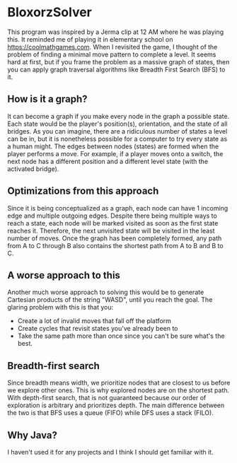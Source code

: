 # BloxorzSolver
This program was inspired by a Jerma clip at 12 AM where he was playing this.
It reminded me of playing it in elementary school on https://coolmathgames.com.
When I revisited the game, I thought of the problem of finding a minimal move pattern to
complete a level. It seems hard at first, but if you frame the problem as a massive graph of states,
then you can apply graph traversal algorithms like Breadth First Search (BFS) to it.

## How is it a graph?
It can become a graph if you make every node in the graph a possible state.
Each state would be the player's position(s), orientation, and the state of all bridges.
As you can imagine, there are a ridiculous number of states a level can be in, but it is
nonetheless possible for a computer to try every state as a human might.
The edges between nodes (states) are formed when the player performs a move.
For example, if a player moves onto a switch, the next node has a different position and
a different level state (with the activated bridge).

## Optimizations from this approach
Since it is being conceptualized as a graph, each node can have 1 incoming edge and multiple outgoing edges.
Despite there being multiple ways to reach a state, each node will be marked visited as soon as the first state reaches
it. Therefore, the next unvisited state will be visited in the least number of moves. Once the graph has been completely formed, any path from
A to C through B also contains the shortest path from A to B and B to C.

## A worse approach to this
Another much worse approach to solving this would be to generate Cartesian products of the string "WASD",
until you reach the goal. The glaring problem with this is that you:
- Create a lot of invalid moves that fall off the platform
- Create cycles that revisit states you've already been to
- Take the same path more than once since you can't be sure what's the best.

## Breadth-first search
Since breadth means width, we prioritize nodes that are closest to us before we explore other ones.
This is why explored nodes are on the shortest path. With depth-first search, that is not guaranteed because our order
of exploration is arbitrary and prioritizes depth. The main difference between the two is that BFS uses a queue (FIFO)
while DFS uses a stack (FILO).

## Why Java?
I haven't used it for any projects and I think I should get familiar with it.